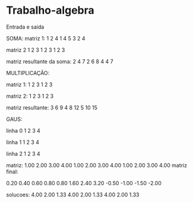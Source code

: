 # Trabalho-algebra

Entrada e saida 

SOMA: 
matriz 1:
1 2 4
1 4 5
3 2 4

matriz 2
1 2 3
1 2 3
1 2 3

matriz resultante da soma:
2 4 7
2 6 8
4 4 7

MULTIPLICAÇÃO:

matriz 1:
1 2 
3 1 
2 3

matriz 2:
1 2 3
1 2 3

matriz resultante:
3 6 9
4 8 12
5 10 15

GAUS:

linha 0
1 2 3 4

linha 1
1 2 3 4

linha 2
1 2 3 4

matriz:
1.00 2.00 3.00 4.00 
1.00 2.00 3.00 4.00 
1.00 2.00 3.00 4.00 
matriz final:

0.20 0.40 0.60 0.80 
0.80 1.60 2.40 3.20
-0.50 -1.00 -1.50 -2.00

solucoes:
4.00 2.00 1.33 4.00 2.00 1.33 4.00 2.00 1.33

